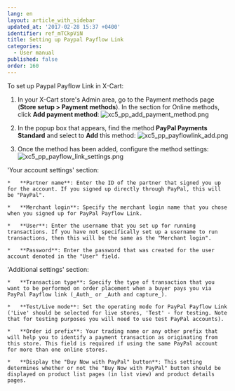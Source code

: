 ```yaml
---
lang: en
layout: article_with_sidebar
updated_at: '2017-02-28 15:37 +0400'
identifier: ref_mTCkpViN
title: Setting up Paypal Payflow Link
categories:
  - User manual
published: false
order: 160
---
```

To set up Paypal Payflow Link in X-Cart:

1.  In your X-Cart store's Admin area, go to the Payment methods page (**Store setup > Payment methods**). In the section for Online methods, click **Add payment method**:
![xc5_pp_add_payment_method.png]({{site.baseurl}}/attachments/ref_DT2EX6fz/xc5_pp_add_payment_method.png)

2.  In the popup box that appears, find the method **PayPal Payments Standard** and select to **Add** this method:
![xc5_pp_payflowlink_add.png]({{site.baseurl}}/attachments/ref_mTCkpViN/xc5_pp_payflowlink_add.png)

3.  Once the method has been added, configure the method settings:
![xc5_pp_payflow_link_settings.png]({{site.baseurl}}/attachments/ref_mTCkpViN/xc5_pp_payflow_link_settings.png)

'Your account settings' section:

    *   **Partner name**: Enter the ID of the partner that signed you up for the account. If you signed up directly through PayPal, this will be "PayPal".

    *   **Merchant login**: Specify the merchant login name that you chose when you signed up for PayPal Payflow Link.

    *   **User**: Enter the username that you set up for running transactions. If you have not specifically set up a username to run transactions, then this will be the same as the "Merchant login".

    *   **Password**: Enter the password that was created for the user account denoted in the "User" field.

'Additional settings' section:

    *   **Transaction type**: Specify the type of transaction that you want to be performed on order placement when a buyer pays you via PayPal Payflow link (_Auth_ or _Auth and capture_).

    *   **Test/Live mode**: Set the operating mode for PayPal Payflow Link ('Live' should be selected for live stores, 'Test' - for testing. Note that for testing purposes you will need to use test PayPal accounts).

    *   **Order id prefix**: Your trading name or any other prefix that will help you to identify a payment transaction as originating from this store. This field is required if using the same PayPal account for more than one online stores.

    *   **Display the "Buy Now with PayPal" button**: This setting determines whether or not the "Buy Now with PayPal" button should be displayed on product list pages (in list view) and product details pages.